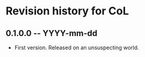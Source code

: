 # Revision history for CoL

## 0.1.0.0  -- YYYY-mm-dd

* First version. Released on an unsuspecting world.
